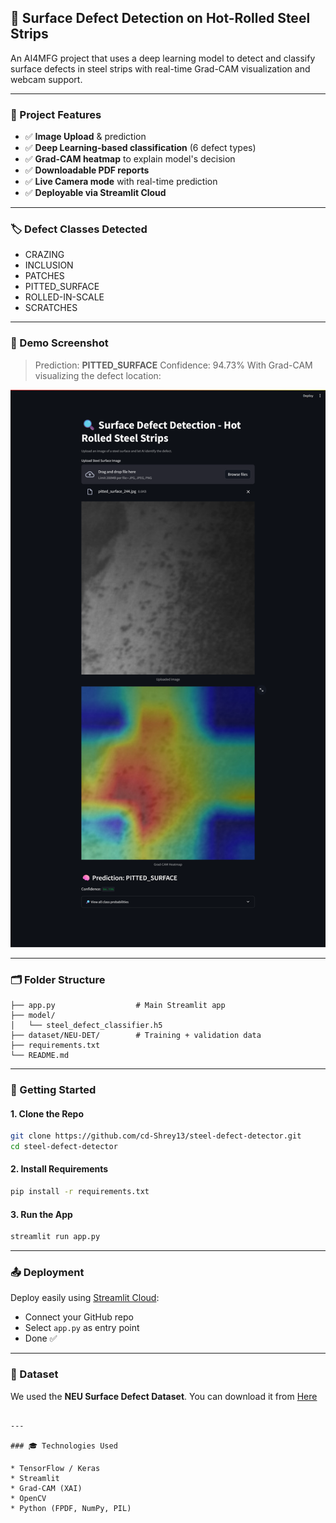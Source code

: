 ## 🧠 Surface Defect Detection on Hot-Rolled Steel Strips

An AI4MFG project that uses a deep learning model to detect and classify surface defects in steel strips with real-time Grad-CAM visualization and webcam support.

---

### 📌 Project Features

* ✅ **Image Upload** & prediction
* ✅ **Deep Learning-based classification** (6 defect types)
* ✅ **Grad-CAM heatmap** to explain model's decision
* ✅ **Downloadable PDF reports**
* ✅ **Live Camera mode** with real-time prediction
* ✅ **Deployable via Streamlit Cloud**

---

### 🏷️ Defect Classes Detected

* CRAZING
* INCLUSION
* PATCHES
* PITTED\_SURFACE
* ROLLED-IN-SCALE
* SCRATCHES

---

### 📸 Demo Screenshot

> Prediction: **PITTED\_SURFACE**
> Confidence: 94.73%
> With Grad-CAM visualizing the defect location:

![Demo Screenshot](/screenshots/pitted_surface.png)

---

### 🗂️ Folder Structure

```
├── app.py                  # Main Streamlit app
├── model/
│   └── steel_defect_classifier.h5
├── dataset/NEU-DET/        # Training + validation data
├── requirements.txt
└── README.md
```

---

### 🚀 Getting Started

#### 1. Clone the Repo

```bash
git clone https://github.com/cd-Shrey13/steel-defect-detector.git
cd steel-defect-detector
```

#### 2. Install Requirements

```bash
pip install -r requirements.txt
```

#### 3. Run the App

```bash
streamlit run app.py
```

---

### 📤 Deployment

Deploy easily using [Streamlit Cloud](https://share.streamlit.io):

* Connect your GitHub repo
* Select `app.py` as entry point
* Done ✅

---

### 📁 Dataset

We used the **NEU Surface Defect Dataset**. You can download it from <a href='https://www.kaggle.com/datasets/kaustubhdikshit/neu-surface-defect-database'>Here</a>
```

---

### 🎓 Technologies Used

* TensorFlow / Keras
* Streamlit
* Grad-CAM (XAI)
* OpenCV
* Python (FPDF, NumPy, PIL)


